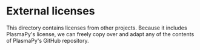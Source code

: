 # External licenses

This directory contains licenses from other projects. Because it
includes PlasmaPy's license, we can freely copy over and adapt any of
the contents of PlasmaPy's GitHub repository.

